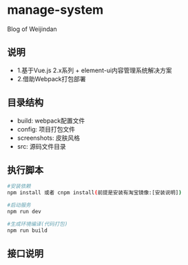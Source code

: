 # manage-system
Blog of Weijindan

## 说明
* 1.基于Vue.js 2.x系列 + element-ui内容管理系统解决方案
* 2.借助Webpack打包部署

## 目录结构

* build: webpack配置文件
* config: 项目打包文件
* screenshots: 皮肤风格
* src: 源码文件目录

## 执行脚本

``` bash
#安装依赖
npm install 或者 cnpm install(前提是安装有淘宝镜像:[安装说明])

#启动服务
npm run dev

#生成环境编译(代码打包)
npm run build
```
## 接口说明

